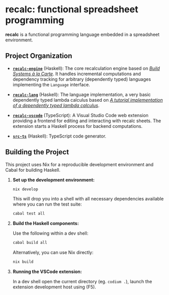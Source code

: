 # recalc: functional spreadsheet programming

**recalc** is a functional programming language embedded in a spreadsheet environment.

## Project Organization

- **[`recalc-engine`](./lib/engine/Recalc/Engine.hs)** (Haskell):
  The core recalculation engine based on [*Build Systems à la Carte*][build]. It handles
  incremental computations and dependency tracking for arbitrary (dependently typed)
  languages implementing the `Language` interface.

- **[`recalc-lang`](./lib/lang/Recalc)** (Haskell): The language implementation, a very basic
  dependently typed lambda calculus based on
  [*A tutorial implementation of a dependently typed lambda calculus*][lambdaPi].

- **[`recalc-vscode`](./recalc-vscode)** (TypeScript): A Visual Studio Code web extension
  providing a frontend for editing and interacting with recalc sheets. The extension starts
  a Haskell process for backend computations.

- **[`src-ts`](./src-ts)** (Haskell): TypeScript code generator.


## Building the Project

This project uses Nix for a reproducible development environment and Cabal for building Haskell.

1. **Set up the development environment:**

   ```bash
   nix develop
   ```

   This will drop you into a shell with all necessary dependencies available where you can run the
   test suite:

   ```bash
   cabal test all
   ```

2. **Build the Haskell components:**

   Use the following within a dev shell:

    ```bash
    cabal build all
    ```

    Alternatively, you can use Nix directly:

    ```bash
    nix build
    ```

3. **Running the VSCode extension:**

   In a dev shell open the current directory (eg. `codium .`), launch the extension
   development host using (F5).


<!-- References -->

  [build]: https://dl.acm.org/doi/10.1145/3236774
  [lambdaPi]: https://www.andres-loeh.de/LambdaPi/LambdaPi.pdf
